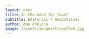 ```yaml
---
layout: post
title: In the mood for love?
subtitle: Editorial + Audiovisual
author: Ana Adelino
image: /assets/images/trabalho6.jpg
---
```


